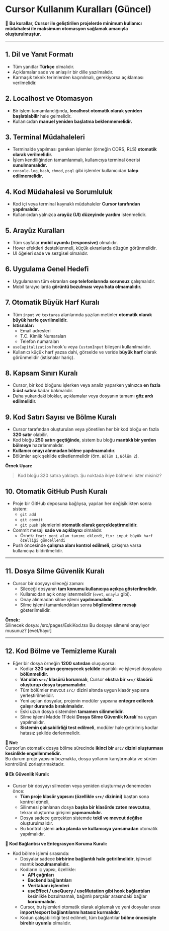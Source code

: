 # Cursor Kullanım Kuralları (Güncel)

📌 **Bu kurallar, Cursor ile geliştirilen projelerde minimum kullanıcı müdahalesi ile maksimum otomasyon sağlamak amacıyla oluşturulmuştur.**

---

## 1. Dil ve Yanıt Formatı
- Tüm yanıtlar **Türkçe** olmalıdır.  
- Açıklamalar sade ve anlaşılır bir dille yazılmalıdır.  
- Karmaşık teknik terimlerden kaçınılmalı, gerekiyorsa açıklaması verilmelidir.

## 2. Localhost ve Otomasyon
- Bir işlem tamamlandığında, **localhost otomatik olarak yeniden başlatılabilir** hale gelmelidir.  
- Kullanıcıdan **manuel yeniden başlatma beklenmemelidir.**

## 3. Terminal Müdahaleleri
- Terminalde yapılması gereken işlemler (örneğin CORS, RLS) **otomatik olarak verilmelidir.**  
- İşlem kendiliğinden tamamlanmalı, kullanıcıya terminal önerisi **sunulmamalıdır.**  
- `console.log`, `bash`, `chmod`, `psql` gibi işlemler kullanıcıdan **talep edilmemelidir.**

## 4. Kod Müdahalesi ve Sorumluluk
- Kod içi veya terminal kaynaklı müdahaleler **Cursor tarafından yapılmalıdır.**  
- Kullanıcıdan yalnızca **arayüz (UI) düzeyinde yardım** istenmelidir.

## 5. Arayüz Kuralları
- Tüm sayfalar **mobil uyumlu (responsive)** olmalıdır.  
- Hover efektleri desteklenmeli, küçük ekranlarda düzgün görünmelidir.  
- UI öğeleri sade ve sezgisel olmalıdır.

## 6. Uygulama Genel Hedefi
- Uygulamanın tüm ekranları **cep telefonlarında sorunsuz** çalışmalıdır.  
- Mobil tarayıcılarda **görüntü bozulması veya hata olmamalıdır.**

## 7. Otomatik Büyük Harf Kuralı
- Tüm `input` ve `textarea` alanlarında yazılan metinler **otomatik olarak büyük harfe çevrilmelidir.**
- **İstisnalar:**  
  - Email adresleri  
  - T.C. Kimlik Numaraları  
  - Telefon numaraları  
- `useCapitalization` hook'u veya `CustomInput` bileşeni kullanılmalıdır.  
- Kullanıcı küçük harf yazsa dahi, görselde ve veride **büyük harf** olarak görünmelidir (istisnalar hariç).

## 8. Kapsam Sınırı Kuralı
- Cursor, bir kod bloğunu işlerken veya analiz yaparken yalnızca **en fazla 5 üst satıra** kadar bakmalıdır.  
- Daha yukarıdaki bloklar, açıklamalar veya dosyanın tamamı **göz ardı edilmelidir.**

## 9. Kod Satırı Sayısı ve Bölme Kuralı
- Cursor tarafından oluşturulan veya yönetilen her bir kod bloğu en fazla **320 satır** olabilir.  
- Kod bloğu **250 satırı geçtiğinde**, sistem bu bloğu **mantıklı bir yerden bölmeye** hazırlanmalıdır.  
- **Kullanıcı onayı alınmadan bölme yapılmamalıdır.**  
- Bölümler açık şekilde etiketlenmelidir (örn. `Bölüm 1`, `Bölüm 2`).

**Örnek Uyarı:**  
> Kod bloğu 320 satıra yaklaştı. Şu noktada ikiye bölmemi ister misiniz?

## 10. Otomatik GitHub Push Kuralı
- Proje bir GitHub deposuna bağlıysa, yapılan her değişiklikten sonra sistem:  
  - `git add`  
  - `git commit`  
  - `git push` işlemlerini **otomatik olarak gerçekleştirmelidir.**  
- Commit mesajı **sade ve açıklayıcı** olmalıdır.  
  - Örnek: `feat: yeni alan tanımı eklendi`, `fix: input büyük harf özelliği güncellendi`  
- Push öncesinde **çalışma alanı kontrol edilmeli**, çakışma varsa kullanıcıya bildirilmelidir.

---

## 11. Dosya Silme Güvenlik Kuralı
- Cursor bir dosyayı sileceği zaman:  
  - Sileceği dosyanın **tam konumu kullanıcıya açıkça gösterilmelidir.**  
  - Kullanıcıdan açık onay istenmelidir (`evet`, `onayla` gibi).  
  - Onay alınmadan silme işlemi **yapılmamalıdır.**  
  - Silme işlemi tamamlandıktan sonra **bilgilendirme mesajı** gösterilmelidir.

**Örnek:**  
Silinecek dosya: /src/pages/EskiKod.tsx
Bu dosyayı silmemi onaylıyor musunuz? [evet/hayır]


---

## 12. Kod Bölme ve Temizleme Kuralı
- Eğer bir dosya örneğin **1200 satırdan** oluşuyorsa:  
  - Kodlar **320 satırı geçmeyecek şekilde** mantıklı ve işlevsel dosyalara **bölünmelidir.**
  - **Var olan `src/` klasörü korunmalı**, Cursor **ekstra bir `src/` klasörü oluşturup dosya taşımamalıdır.**
  - Tüm bölümler mevcut `src/` dizini altında uygun klasör yapısına yerleştirilmelidir.
  - Yeni açılan dosyalar, projenin modüler yapısına **entegre edilerek çalışır durumda bırakılmalıdır.**
  - Eski uzun dosya sistemden **tamamen silinmelidir.**
  - Silme işlemi Madde 11'deki **Dosya Silme Güvenlik Kuralı**'na uygun yapılmalıdır.
  - **Sistemin çalışabilirliği test edilmeli**, modüler hale getirilmiş kodlar hatasız şekilde derlenmelidir.

**📌 Not:**  
Cursor’un otomatik dosya bölme sürecinde **ikinci bir `src/` dizini oluşturması kesinlikle engellenmelidir.**  
Bu durum proje yapısını bozmakta, dosya yollarını karıştırmakta ve sürüm kontrolünü zorlaştırmaktadır.

**🔒 Ek Güvenlik Kuralı:**  
- Cursor bir dosyayı silmeden veya yeniden oluşturmayı denemeden önce:  
  - **Tüm proje klasör yapısını (özellikle `src/` dizinini)** baştan sona kontrol etmeli,  
  - Silinmesi planlanan dosya **başka bir klasörde zaten mevcutsa**, tekrar oluşturma girişimi **yapmamalıdır.**  
  - Dosya sadece gerçekten sistemde **tekil ve mevcut değilse** oluşturulmalıdır.  
  - Bu kontrol işlemi **arka planda ve kullanıcıya yansımadan** otomatik yapılmalıdır.

**🔗 Kod Bağlantısı ve Entegrasyon Koruma Kuralı:**  
- Kod bölme işlemi sırasında:
  - Dosyalar sadece **birbirine bağlantılı hale getirilmelidir**, işlevsel mantık **bozulmamalıdır.**
  - Kodların iç yapısı, özellikle:
    - **API çağrıları**
    - **Backend bağlantıları**
    - **Veritabanı işlemleri**
    - **useEffect / useQuery / useMutation gibi hook bağlantıları**
    kesinlikle bozulmamalı, bağımlı parçalar arasındaki bağlar **korunmalıdır.**
  - Cursor, bu işlemleri otomatik olarak algılamalı ve yeni dosyalar arası **import/export bağlantılarını hatasız kurmalıdır.**
  - Kodun çalışabilirliği test edilmeli, tüm bağlantılar **bölme öncesiyle birebir uyumlu** olmalıdır.

